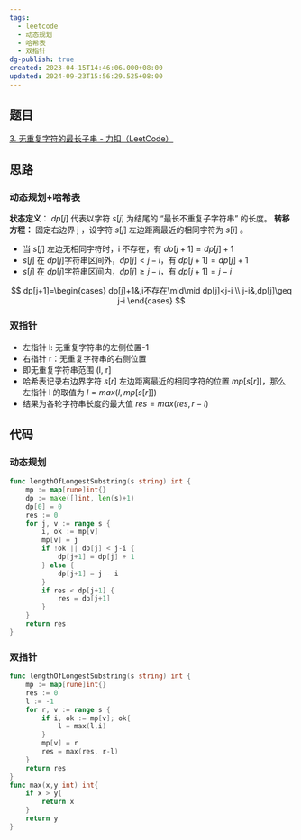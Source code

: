 ```yaml
---
tags:
  - leetcode
  - 动态规划
  - 哈希表
  - 双指针
dg-publish: true
created: 2023-04-15T14:46:06.000+08:00
updated: 2024-09-23T15:56:29.525+08:00
---
```

## 题目
[3. 无重复字符的最长子串 - 力扣（LeetCode）](https://leetcode.cn/problems/longest-substring-without-repeating-characters/)
## 思路
### 动态规划+哈希表
**状态定义**： $dp[j]$ 代表以字符 $s[j]$ 为结尾的 “最长不重复子字符串” 的长度。
**转移方程：** 固定右边界 j ，设字符 $s[j]$ 左边距离最近的相同字符为 $s[i]$ 。
- 当 $s[j]$ 左边无相同字符时，i 不存在，有 $dp[j+1]=dp[j]+1$
- $s[j]$ 在 $dp[j]$字符串区间外，$dp[j]<j-i$，有 $dp[j+1]=dp[j]+1$
- $s[j]$ 在 $dp[j]$字符串区间内，$dp[j]\geq j-i$，有 $dp[j+1]=j-i$

$$
dp[j+1]=\begin{cases}
dp[j]+1&,i不存在\mid\mid dp[j]<j-i \\
j-i&,dp[j]\geq j-i
\end{cases}
$$
### 双指针
- 左指针 l: 无重复字符串的左侧位置-1
- 右指针 r：无重复字符串的右侧位置
- 即无重复字符串范围 (l, r]
- 哈希表记录右边界字符 $s[r]$ 左边距离最近的相同字符的位置 $mp[s[r]]$，那么左指针 l 的取值为 $l=max(l,mp[s[r]])$
- 结果为各轮字符串长度的最大值 $res=max(res,r-l)$

## 代码
### 动态规划
```go
func lengthOfLongestSubstring(s string) int {
	mp := map[rune]int{}
	dp := make([]int, len(s)+1)
	dp[0] = 0
	res := 0
	for j, v := range s {
		i, ok := mp[v]
		mp[v] = j
		if !ok || dp[j] < j-i {
			dp[j+1] = dp[j] + 1
		} else {
			dp[j+1] = j - i
		}
		if res < dp[j+1] {
			res = dp[j+1]
		}
	}
	return res
}
```
### 双指针
```go
func lengthOfLongestSubstring(s string) int {
	mp := map[rune]int{}
	res := 0
    l := -1
	for r, v := range s {
		if i, ok := mp[v]; ok{
            l = max(l,i)
        }
		mp[v] = r
		res = max(res, r-l)
	}
	return res
}
func max(x,y int) int{
    if x > y{
        return x
    }
    return y
}
```